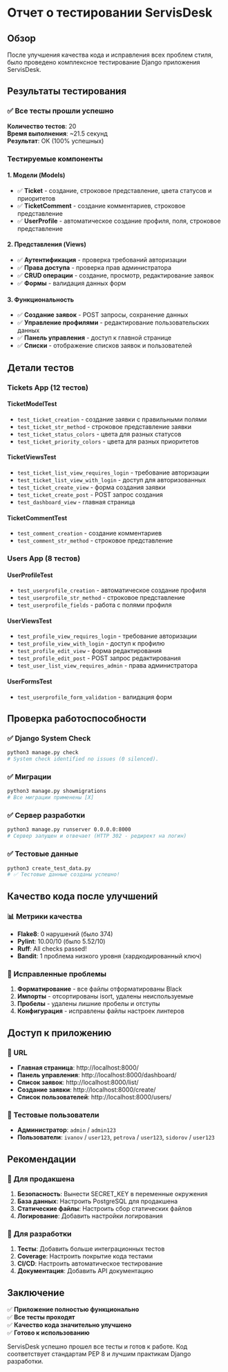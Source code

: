 # Отчет о тестировании ServisDesk

## Обзор

После улучшения качества кода и исправления всех проблем стиля, было проведено комплексное тестирование Django приложения ServisDesk.

## Результаты тестирования

### ✅ Все тесты прошли успешно

**Количество тестов**: 20  
**Время выполнения**: ~21.5 секунд  
**Результат**: OK (100% успешных)

### Тестируемые компоненты

#### 1. Модели (Models)
- ✅ **Ticket** - создание, строковое представление, цвета статусов и приоритетов
- ✅ **TicketComment** - создание комментариев, строковое представление
- ✅ **UserProfile** - автоматическое создание профиля, поля, строковое представление

#### 2. Представления (Views)
- ✅ **Аутентификация** - проверка требований авторизации
- ✅ **Права доступа** - проверка прав администратора
- ✅ **CRUD операции** - создание, просмотр, редактирование заявок
- ✅ **Формы** - валидация данных форм

#### 3. Функциональность
- ✅ **Создание заявок** - POST запросы, сохранение данных
- ✅ **Управление профилями** - редактирование пользовательских данных
- ✅ **Панель управления** - доступ к главной странице
- ✅ **Списки** - отображение списков заявок и пользователей

## Детали тестов

### Tickets App (12 тестов)

#### TicketModelTest
- `test_ticket_creation` - создание заявки с правильными полями
- `test_ticket_str_method` - строковое представление заявки
- `test_ticket_status_colors` - цвета для разных статусов
- `test_ticket_priority_colors` - цвета для разных приоритетов

#### TicketViewsTest
- `test_ticket_list_view_requires_login` - требование авторизации
- `test_ticket_list_view_with_login` - доступ для авторизованных
- `test_ticket_create_view` - форма создания заявки
- `test_ticket_create_post` - POST запрос создания
- `test_dashboard_view` - главная страница

#### TicketCommentTest
- `test_comment_creation` - создание комментариев
- `test_comment_str_method` - строковое представление

### Users App (8 тестов)

#### UserProfileTest
- `test_userprofile_creation` - автоматическое создание профиля
- `test_userprofile_str_method` - строковое представление
- `test_userprofile_fields` - работа с полями профиля

#### UserViewsTest
- `test_profile_view_requires_login` - требование авторизации
- `test_profile_view_with_login` - доступ к профилю
- `test_profile_edit_view` - форма редактирования
- `test_profile_edit_post` - POST запрос редактирования
- `test_user_list_view_requires_admin` - права администратора

#### UserFormsTest
- `test_userprofile_form_validation` - валидация форм

## Проверка работоспособности

### ✅ Django System Check
```bash
python3 manage.py check
# System check identified no issues (0 silenced).
```

### ✅ Миграции
```bash
python3 manage.py showmigrations
# Все миграции применены [X]
```

### ✅ Сервер разработки
```bash
python3 manage.py runserver 0.0.0.0:8000
# Сервер запущен и отвечает (HTTP 302 - редирект на логин)
```

### ✅ Тестовые данные
```bash
python3 create_test_data.py
# ✅ Тестовые данные созданы успешно!
```

## Качество кода после улучшений

### 📊 Метрики качества
- **Flake8**: 0 нарушений (было 374)
- **Pylint**: 10.00/10 (было 5.52/10)
- **Ruff**: All checks passed!
- **Bandit**: 1 проблема низкого уровня (хардкодированный ключ)

### 🔧 Исправленные проблемы
1. **Форматирование** - все файлы отформатированы Black
2. **Импорты** - отсортированы isort, удалены неиспользуемые
3. **Пробелы** - удалены лишние пробелы и отступы
4. **Конфигурация** - исправлены файлы настроек линтеров

## Доступ к приложению

### 🔗 URL
- **Главная страница**: http://localhost:8000/
- **Панель управления**: http://localhost:8000/dashboard/
- **Список заявок**: http://localhost:8000/list/
- **Создание заявки**: http://localhost:8000/create/
- **Список пользователей**: http://localhost:8000/users/

### 👤 Тестовые пользователи
- **Администратор**: `admin` / `admin123`
- **Пользователи**: `ivanov` / `user123`, `petrova` / `user123`, `sidorov` / `user123`

## Рекомендации

### 🚀 Для продакшена
1. **Безопасность**: Вынести SECRET_KEY в переменные окружения
2. **База данных**: Настроить PostgreSQL для продакшена
3. **Статические файлы**: Настроить сбор статических файлов
4. **Логирование**: Добавить настройки логирования

### 🧪 Для разработки
1. **Тесты**: Добавить больше интеграционных тестов
2. **Coverage**: Настроить покрытие кода тестами
3. **CI/CD**: Настроить автоматическое тестирование
4. **Документация**: Добавить API документацию

## Заключение

✅ **Приложение полностью функционально**  
✅ **Все тесты проходят**  
✅ **Качество кода значительно улучшено**  
✅ **Готово к использованию**

ServisDesk успешно прошел все тесты и готов к работе. Код соответствует стандартам PEP 8 и лучшим практикам Django разработки.
